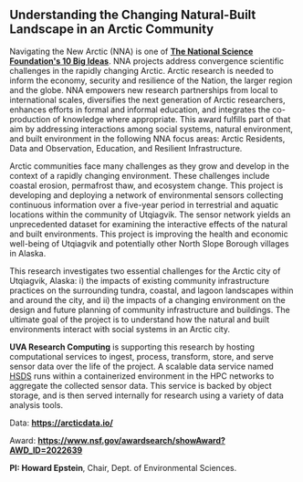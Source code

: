 ## Understanding the Changing Natural-Built Landscape in an Arctic Community

Navigating the New Arctic (NNA) is one of [**The National Science Foundation's 10 Big Ideas**](https://www.nsf.gov/news/special_reports/big_ideas/). NNA projects address convergence scientific challenges in the rapidly changing Arctic. Arctic research is needed to inform the economy, security and resilience of the Nation, the larger region and the globe. NNA empowers new research partnerships from local to international scales, diversifies the next generation of Arctic researchers, enhances efforts in formal and informal education, and integrates the co-production of knowledge where appropriate. This award fulfills part of that aim by addressing interactions among social systems, natural environment, and built environment in the following NNA focus areas: Arctic Residents, Data and Observation, Education, and Resilient Infrastructure. 

Arctic communities face many challenges as they grow and develop in the context of a rapidly changing environment. These challenges include coastal erosion, permafrost thaw, and ecosystem change. This project is developing and deploying a network of environmental sensors collecting continuous information over a five-year period in terrestrial and aquatic locations within the community of Utqiagvik. The sensor network yields an unprecedented dataset for examining the interactive effects of the natural and built environments. This project is improving the health and economic well-being of Utqiagvik and potentially other North Slope Borough villages in Alaska. 

This research investigates two essential challenges for the Arctic city of Utqiagvik, Alaska: i) the impacts of existing community infrastructure practices on the surrounding tundra, coastal, and lagoon landscapes within and around the city, and ii) the impacts of a changing environment on the design and future planning of community infrastructure and buildings. The ultimate goal of the project is to understand how the natural and built environments interact with social systems in an Arctic city.

**UVA Research Computing** is supporting this research by hosting computational services to ingest, process, transform, store, and serve sensor data over the life of the project. A scalable data service named [HSDS](https://www.hdfgroup.org/solutions/highly-scalable-data-service-hsds/) runs within a containerized environment in the HPC networks to aggregate the collected sensor data. This service is backed by object storage, and is then served internally for research using a variety of data analysis tools.

Data: **https://arcticdata.io/**

Award: **https://www.nsf.gov/awardsearch/showAward?AWD_ID=2022639**

**PI: Howard Epstein**, Chair, Dept. of Environmental Sciences.
